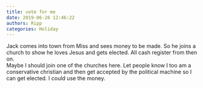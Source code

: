 ```yaml
---
title: vote for me
date: 2019-06-26 12:46:22
authors: Ripp
categories: Holiday
---
```


 Jack comes into town from Miss and sees money to be made.  So he joins a church to show he loves Jesus and gets elected.  All cash register from then on.  
Maybe I should join one of the churches here. Let people know I too am a conservative christian and then get accepted by the political machine so I can get elected.  I could use the money.